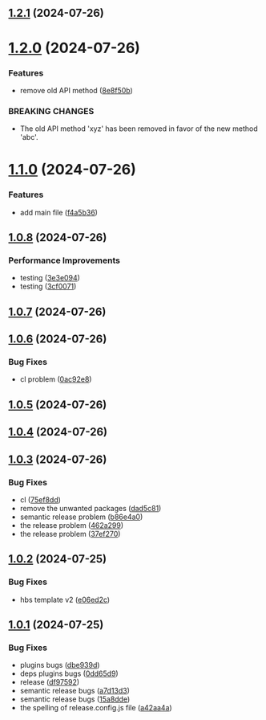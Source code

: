 ## [1.2.1](https://github.com/nsgpriyanshu/nsdemo/compare/v1.2.0...v1.2.1) (2024-07-26)

# [1.2.0](https://github.com/nsgpriyanshu/nsdemo/compare/v1.1.0...v1.2.0) (2024-07-26)


### Features

* remove old API method ([8e8f50b](https://github.com/nsgpriyanshu/nsdemo/commit/8e8f50bff93bbc741318e004bc666ba1aefdb8f6))


### BREAKING CHANGES

* The old API method 'xyz' has been removed in favor of the new method 'abc'.

# [1.1.0](https://github.com/nsgpriyanshu/nsdemo/compare/v1.0.8...v1.1.0) (2024-07-26)


### Features

* add main file ([f4a5b36](https://github.com/nsgpriyanshu/nsdemo/commit/f4a5b36975524f4641cc7945df0a102d2f4afe43))

## [1.0.8](https://github.com/nsgpriyanshu/nsdemo/compare/v1.0.7...v1.0.8) (2024-07-26)


### Performance Improvements

* testing ([3e3e094](https://github.com/nsgpriyanshu/nsdemo/commit/3e3e094317702988ba4408df920ffdd339eaba89))
* testing ([3cf0071](https://github.com/nsgpriyanshu/nsdemo/commit/3cf00711601624cb3fcf69e92829500ece01b824))

## [1.0.7](https://github.com/nsgpriyanshu/nsdemo/compare/v1.0.6...v1.0.7) (2024-07-26)

## [1.0.6](https://github.com/nsgpriyanshu/nsdemo/compare/v1.0.5...v1.0.6) (2024-07-26)


### Bug Fixes

* cl problem ([0ac92e8](https://github.com/nsgpriyanshu/nsdemo/commit/0ac92e802589b846e9840ac1a1e06c6f3abfb140))

## [1.0.5](https://github.com/nsgpriyanshu/nsdemo/compare/v1.0.4...v1.0.5) (2024-07-26)

## [1.0.4](https://github.com/nsgpriyanshu/nsdemo/compare/v1.0.3...v1.0.4) (2024-07-26)

## [1.0.3](https://github.com/nsgpriyanshu/nsdemo/compare/v1.0.2...v1.0.3) (2024-07-26)

### Bug Fixes

- cl ([75ef8dd](https://github.com/nsgpriyanshu/nsdemo/commit/75ef8dd64ad1113f5c75a398f32fb584e8e045ce))
- remove the unwanted packages ([dad5c81](https://github.com/nsgpriyanshu/nsdemo/commit/dad5c815c0db9c21a3dbeb131f266b8e63ff8d3f))
- semantic release problem ([b86e4a0](https://github.com/nsgpriyanshu/nsdemo/commit/b86e4a01327d8124231ef00b92a07ef25b2870e4))
- the release problem ([462a299](https://github.com/nsgpriyanshu/nsdemo/commit/462a2994a7b949ffbd199104041fe9004926fd2b))
- the release problem ([37ef270](https://github.com/nsgpriyanshu/nsdemo/commit/37ef270b31eee97ad86fa8d7c5f7323c84ca61e4))

## [1.0.2](https://github.com/nsgpriyanshu/nsdemo/compare/v1.0.1...v1.0.2) (2024-07-25)

### Bug Fixes

- hbs template v2 ([e06ed2c](https://github.com/nsgpriyanshu/nsdemo/commit/e06ed2c57def9d03d5b8f26b4746adb26e51a59f))

## [1.0.1](https://github.com/nsgpriyanshu/nsdemo/compare/v1.0.0...v1.0.1) (2024-07-25)

### Bug Fixes

- plugins bugs ([dbe939d](https://github.com/nsgpriyanshu/nsdemo/commit/dbe939ddebcd7f1e51d112cce2bba13a6bc6c6e3))
- deps plugins bugs ([0dd65d9](https://github.com/nsgpriyanshu/nsdemo/commit/0dd65d97d3f620433a753b6ac1f7bca5b7cef1f5))
- release ([df97592](https://github.com/nsgpriyanshu/nsdemo/commit/df9759296a9f8384227afdfe99f1ea65193ee4d6))
- semantic release bugs ([a7d13d3](https://github.com/nsgpriyanshu/nsdemo/commit/a7d13d3d87b02eeeef61d8240254c16d0b92fa82))
- semantic release bugs ([15a8dde](https://github.com/nsgpriyanshu/nsdemo/commit/15a8ddeacd75c8825680dc5d8ee3de6fa2af2310))
- the spelling of release.config.js file ([a42aa4a](https://github.com/nsgpriyanshu/nsdemo/commit/a42aa4a5a4842f3adac867d504742b39c20436f0))
